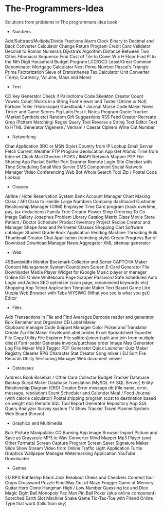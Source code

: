 # The-Programmers-Idea
Solutions from problems in The programmers idea book

 - Numbers

Add/Subtract/Multiply/Divide Fractions 
Alarm Clock 
Binary to Decimal and Back Converter 
Calculator 
Change Return Program
Credit Card Validator
Decimal to Roman Numerals
Dijkstra’s Algorithm 
Distance Between Two Cities
Fibonacci Sequence 
Find Cost of Tile to Cover W x H Floor
Find PI to the Nth Digit 
Household Budget Program 
LCD/GCD Least/Great Common Denominator
Mortgage Calculator
Next Prime Number 
Pascal’s Triangle 
Prime Factorization 
Sieve of Eratosthenes
Tax Calculator 
Unit Converter (Temp, Currency, Volume, Mass and More) 



 - Text

CD Key Generator
Check if Palindrome
Code Skeleton Creator
Count Vowels 
Count Words in a String 
Font Viewer and Tester (Online or Not)
Fortune Teller (Horoscope) 
Guestbook / Journal 
Morse Code Maker 
News Ticker and Game Scores
Pig Latin 
Post it Notes Program
Quote Tracker (Market Symbols etc)
Random Gift Suggestions 
RSS Feed Creator 
Recreate Grep (Pattern Matching)
Regex Query Tool 
Reverse a String 
Text Editor 
Text to HTML Generator 
Vigenere / Vernam / Caesar Ciphers
Write Out Number


 - Networking

Chat Application (IRC or MSN Style)
Country from IP Lookup
Email Server 
Fetch Current Weather
FTP Program 
Geolocation App
Get Atomic Time from Internet Clock
Mail Checker (POP3 / IMAP) 
Network Mapper 
P2P File Sharing App
Packet Sniffer 
Port Scanner 
Remote Login 
Site Checker with Time Scheduling
Small Web Server 
SMS Component 
Social Network Manager
Video Conferencing 
Web Bot 
Whois Search Tool
Zip / Postal Code Lookup


 - Classes

Airline / Hotel Reservation System
Bank Account Manager 
Chart Making Class / API
Class to Handle Large Numbers
Company dashboard 
Customer Relationship Manager (CRM) 
Employee Time Card program (track overtime, pay, tax deductions)
Family Tree Creator 
Flower Shop Ordering To Go
Image Gallery 
Josephus Problem
Library Catalog 
Matrix Class 
Movie Store 
Patient / Doctor Scheduler
Product Inventory Project 
Recipe Creator and Manager
Shape Area and Perimeter Classes
Shopping Cart 
Software cataloger
Student Grade Book Application 
Vending Machine 
Threading 
Bulk Thumbnail Creator
Chat Application (remoting style)
Create Progress Bar of Download 
Download Manager 
News Aggregator 
XML sitemap generator


 - Web

49Bandwidth Monitor
Bookmark Collector and Sorter
CAPTCHA Maker 
Content Management System 
Countdown Screen 
E-Card Generator 
File Downloader 
Media Player Widget for iGoogle 
Music player or manager 
Online IDE 
Online Whiteboard 
Page Scraper 
Password Safe 
Scheduled Auto Login and Action 
SEO optimizer (scan page, recommend keywords etc) 
Shopping App 
Telnet Application 
Template Maker 
Text Based Game Like Utopia 
Web Browser with Tabs 
WYSIWG (What you see is what you get) Editor 


 - Files

Add Transactions In File and Find Averages 
Barcode reader and generator 
Bulk Renamer and Organizer 
CD Label Maker  
Clipboard manager 
Code Snippet Manager 
Color Picker and Translator 
Create Zip File Maker 
Envelope/Label printer 
Excel Spreadsheet Exporter 
File Copy Utility 
File Explorer 
File splitter/joiner (split and join from multiple discs) 
Font loader 
Generate invoice/purchase order 
Image Map Generator 
Log File Maker 
Mp3 Tagger 
PDF Generator 
Quick Launcher 
Quiz Maker 
Registry Cleaner 
RPG Character Stat Creator 
Song mixer / DJ 
Sort File Records Utility 
Versioning Manager 
Web document viewer 


 - Databases

Address Book 
Baseball / Other Card Collector 
Budget Tracker 
Database Backup Script Maker 
Database Translation (MySQL <-> SQL Server) 
Entity Relationship Diagram (ERD) Creator 
Error message db (file name, error, message, resolution) 
Event Scheduler and Calendar 
Meal / Food Journal (with calorie calculator) 
Postal shipping program (cost to destination based on weight etc) 
Remote SQL Tool 
Report Generator 
Repository App 
SQL Query Analyzer 
Survey system 
TV Show Tracker 
Travel Planner System 
Web Board (Forum) 


 - Graphics and Multimedia

Bulk Picture Manipulator 
CD Burning App 
Image Browser 
Import Picture and Save as Grayscale 
MP3 to Wav Converter 
Mind Mapper 
Mp3 Player (and Other Formats) 
Screen Capture Program 
Screen Saver 
Signature Maker 
Slide Show 
Stream Video from Online 
Traffic Light Application 
Turtle Graphics 
Wallpaper Manager 
Watermarking Application 
YouTube Downloader 


 - Games

2D RPG 
Battleship 
Black Jack 
Breakout 
Chess and Checkers 
Connect four 
Craps 
Crossword Puzzle 
Find Way Out of Maze 
Frogger 
Game of Memory 
Guitar Hero Clone 
Hangman 
High / Low Number Guessing 
Ice and Dice 
Magic Eight Ball 
Monopoly 
Pac Man 
Pin Ball 
Poker (plus online component) 
Scorched Earth 
Slot Machine 
Snake Game 
Tic-Tac-Toe with Friend Online 
Type that word (falls from sky) 
